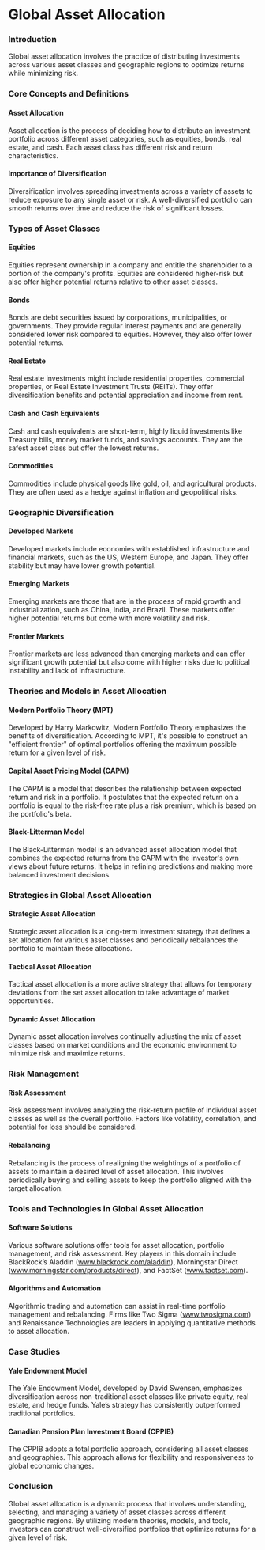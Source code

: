 # Global Asset Allocation

### Introduction

Global asset allocation involves the practice of distributing investments across various asset classes and geographic regions to optimize returns while minimizing risk. 

### Core Concepts and Definitions

#### Asset Allocation

Asset allocation is the process of deciding how to distribute an investment portfolio across different asset categories, such as equities, bonds, real estate, and cash. Each asset class has different risk and return characteristics.

#### Importance of Diversification

Diversification involves spreading investments across a variety of assets to reduce exposure to any single asset or risk. A well-diversified portfolio can smooth returns over time and reduce the risk of significant losses.

### Types of Asset Classes

#### Equities

Equities represent ownership in a company and entitle the shareholder to a portion of the company's profits. Equities are considered higher-risk but also offer higher potential returns relative to other asset classes.

#### Bonds

Bonds are debt securities issued by corporations, municipalities, or governments. They provide regular interest payments and are generally considered lower risk compared to equities. However, they also offer lower potential returns.

#### Real Estate

Real estate investments might include residential properties, commercial properties, or Real Estate Investment Trusts (REITs). They offer diversification benefits and potential appreciation and income from rent.

#### Cash and Cash Equivalents

Cash and cash equivalents are short-term, highly liquid investments like Treasury bills, money market funds, and savings accounts. They are the safest asset class but offer the lowest returns.

#### Commodities

Commodities include physical goods like gold, oil, and agricultural products. They are often used as a hedge against inflation and geopolitical risks.

### Geographic Diversification

#### Developed Markets

Developed markets include economies with established infrastructure and financial markets, such as the US, Western Europe, and Japan. They offer stability but may have lower growth potential.

#### Emerging Markets

Emerging markets are those that are in the process of rapid growth and industrialization, such as China, India, and Brazil. These markets offer higher potential returns but come with more volatility and risk.

#### Frontier Markets

Frontier markets are less advanced than emerging markets and can offer significant growth potential but also come with higher risks due to political instability and lack of infrastructure.

### Theories and Models in Asset Allocation

#### Modern Portfolio Theory (MPT)

Developed by Harry Markowitz, Modern Portfolio Theory emphasizes the benefits of diversification. According to MPT, it's possible to construct an "efficient frontier" of optimal portfolios offering the maximum possible return for a given level of risk.

#### Capital Asset Pricing Model (CAPM)

The CAPM is a model that describes the relationship between expected return and risk in a portfolio. It postulates that the expected return on a portfolio is equal to the risk-free rate plus a risk premium, which is based on the portfolio's beta.

#### Black-Litterman Model

The Black-Litterman model is an advanced asset allocation model that combines the expected returns from the CAPM with the investor's own views about future returns. It helps in refining predictions and making more balanced investment decisions.

### Strategies in Global Asset Allocation

#### Strategic Asset Allocation

Strategic asset allocation is a long-term investment strategy that defines a set allocation for various asset classes and periodically rebalances the portfolio to maintain these allocations.

#### Tactical Asset Allocation

Tactical asset allocation is a more active strategy that allows for temporary deviations from the set asset allocation to take advantage of market opportunities.

#### Dynamic Asset Allocation

Dynamic asset allocation involves continually adjusting the mix of asset classes based on market conditions and the economic environment to minimize risk and maximize returns.

### Risk Management

#### Risk Assessment

Risk assessment involves analyzing the risk-return profile of individual asset classes as well as the overall portfolio. Factors like volatility, correlation, and potential for loss should be considered.

#### Rebalancing

Rebalancing is the process of realigning the weightings of a portfolio of assets to maintain a desired level of asset allocation. This involves periodically buying and selling assets to keep the portfolio aligned with the target allocation.

### Tools and Technologies in Global Asset Allocation

#### Software Solutions

Various software solutions offer tools for asset allocation, portfolio management, and risk assessment. Key players in this domain include BlackRock’s Aladdin (www.blackrock.com/aladdin), Morningstar Direct (www.morningstar.com/products/direct), and FactSet (www.factset.com).

#### Algorithms and Automation

Algorithmic trading and automation can assist in real-time portfolio management and rebalancing. Firms like Two Sigma (www.twosigma.com) and Renaissance Technologies are leaders in applying quantitative methods to asset allocation.

### Case Studies

#### Yale Endowment Model

The Yale Endowment Model, developed by David Swensen, emphasizes diversification across non-traditional asset classes like private equity, real estate, and hedge funds. Yale’s strategy has consistently outperformed traditional portfolios.

#### Canadian Pension Plan Investment Board (CPPIB)

The CPPIB adopts a total portfolio approach, considering all asset classes and geographies. This approach allows for flexibility and responsiveness to global economic changes.

### Conclusion

Global asset allocation is a dynamic process that involves understanding, selecting, and managing a variety of asset classes across different geographic regions. By utilizing modern theories, models, and tools, investors can construct well-diversified portfolios that optimize returns for a given level of risk.


